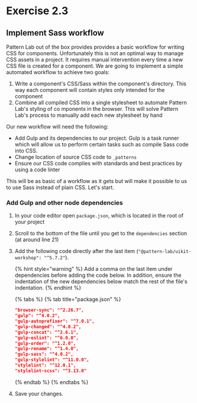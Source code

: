 # Exercise 2.3

## Implement Sass workflow
Pattern Lab out of the box provides provides a basic workflow for writing CSS for components. Unfortunately this is not an optimal way to manage CSS assets in a project.  It requires manual intervention every time a new CSS file is created for a component.  We are going to implement a simple automated workflow to achieve two goals:

1. Write a component's CSS/Sass within the component's directory.  This way each component will contain styles only intended for the component
2. Combine all compiled CSS into a single stylesheet to automate Pattern Lab's styling of co
mponents in the browser. This will solve Pattern Lab's process to manually add each new stylesheet by hand

Our new workflow will need the following:

* Add Gulp and its dependencies to our project.  Gulp is a task runner which will allow us to perform certain tasks such as compile Sass code into CSS.
* Change location of source CSS code to `_patterns`
* Ensure our CSS code complies with standards and best practices by using a code linter

This will be as basic of a workflow as it gets but will make it possible to us to use Sass instead of plain CSS.  Let's start.

### Add Gulp and other node dependencies

1. In your code editor open `package.json`, which is located in the root of your project
2. Scroll to the bottom of the file until you get to the `dependencies` section (at around line 21)
3. Add the following code directly after the last item (`"@pattern-lab/uikit-workshop": "^5.7.2"`).

    {% hint style="warning" %}
    Add a comma on the last item under dependencies before adding the code below.  In addition, ensure the indentation of the new dependencies below match the rest of the file's indentation.
    {% endhint %}

    {% tabs %}
    {% tab title="package.json" %}
    ```json
    "browser-sync": "^2.26.7",
    "gulp": "^4.0.2",
    "gulp-autoprefixer": "^7.0.1",
    "gulp-changed": "^4.0.2",
    "gulp-concat": "^2.6.1",
    "gulp-eslint": "^6.0.0",
    "gulp-order": "^1.2.0",
    "gulp-rename": "^1.4.0",
    "gulp-sass": "^4.0.2",
    "gulp-stylelint": "^11.0.0",
    "stylelint": "^12.0.1",
    "stylelint-scss": "^3.13.0"
    ```
    {% endtab %}
    {% endtabs %}

4. Save your changes.
